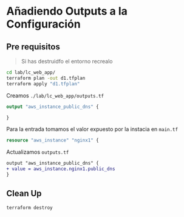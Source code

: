 # Añadiendo Outputs a la Configuración

## Pre requisitos

> Si has destruidfo el entorno recrealo

```bash
cd lab/lc_web_app/
terraform plan -out d1.tfplan
terraform apply "d1.tfplan"
```

Creamos `./lab/lc_web_app/outputs.tf`

```tf
output "aws_instance_public_dns" {

}
```

Para la entrada tomamos el valor expuesto por la instacia en `main.tf`

```tf
resource "aws_instance" "nginx1" {
```

Actualizamos `outputs.tf`

```diff
output "aws_instance_public_dns" {
+ value = aws_instance.nginx1.public_dns
}
```

## Clean Up

```bash
terraform destroy
```